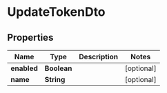 # UpdateTokenDto

## Properties

| Name        | Type        | Description | Notes      |
| ----------- | ----------- | ----------- | ---------- |
| **enabled** | **Boolean** |             | [optional] |
| **name**    | **String**  |             | [optional] |
